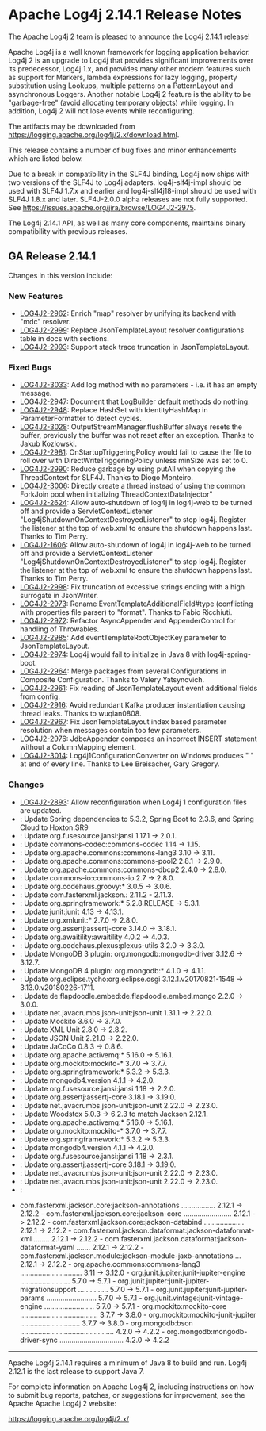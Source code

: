 <!---
 Licensed to the Apache Software Foundation (ASF) under one or more
 contributor license agreements.  See the NOTICE file distributed with
 this work for additional information regarding copyright ownership.
 The ASF licenses this file to You under the Apache License, Version 2.0
 (the "License"); you may not use this file except in compliance with
 the License.  You may obtain a copy of the License at

      http://www.apache.org/licenses/LICENSE-2.0

 Unless required by applicable law or agreed to in writing, software
 distributed under the License is distributed on an "AS IS" BASIS,
 WITHOUT WARRANTIES OR CONDITIONS OF ANY KIND, either express or implied.
 See the License for the specific language governing permissions and
 limitations under the License.
-->
# Apache Log4j 2.14.1 Release Notes

The Apache Log4j 2 team is pleased to announce the Log4j 2.14.1 release!

Apache Log4j is a well known framework for logging application behavior. Log4j 2 is an upgrade
to Log4j that provides significant improvements over its predecessor, Log4j 1.x, and provides
many other modern features such as support for Markers, lambda expressions for lazy logging,
property substitution using Lookups, multiple patterns on a PatternLayout and asynchronous
Loggers. Another notable Log4j 2 feature is the ability to be "garbage-free" (avoid allocating
temporary objects) while logging. In addition, Log4j 2 will not lose events while reconfiguring.

The artifacts may be downloaded from https://logging.apache.org/log4j/2.x/download.html.

This release contains a number of bug fixes and minor enhancements which are listed below.

Due to a break in compatibility in the SLF4J binding, Log4j now ships with two versions of the SLF4J to Log4j adapters.
log4j-slf4j-impl should be used with SLF4J 1.7.x and earlier and log4j-slf4j18-impl should be used with SLF4J 1.8.x and
later. SLF4J-2.0.0 alpha releases are not fully supported. See https://issues.apache.org/jira/browse/LOG4J2-2975.

The Log4j 2.14.1 API, as well as many core components, maintains binary compatibility with previous releases.

## GA Release 2.14.1

Changes in this version include:

### New Features
* [LOG4J2-2962](https://issues.apache.org/jira/browse/LOG4J2-2962):
Enrich "map" resolver by unifying its backend with "mdc" resolver.
* [LOG4J2-2999](https://issues.apache.org/jira/browse/LOG4J2-2999):
Replace JsonTemplateLayout resolver configurations table in docs with sections.
* [LOG4J2-2993](https://issues.apache.org/jira/browse/LOG4J2-2993):
Support stack trace truncation in JsonTemplateLayout.

### Fixed Bugs
* [LOG4J2-3033](https://issues.apache.org/jira/browse/LOG4J2-3033):
Add log method with no parameters - i.e. it has an empty message.
* [LOG4J2-2947](https://issues.apache.org/jira/browse/LOG4J2-2947):
Document that LogBuilder default methods do nothing.
* [LOG4J2-2948](https://issues.apache.org/jira/browse/LOG4J2-2948):
Replace HashSet with IdentityHashMap in ParameterFormatter to detect cycles.
* [LOG4J2-3028](https://issues.apache.org/jira/browse/LOG4J2-3028):
OutputStreamManager.flushBuffer always resets the buffer, previously the buffer was not reset after an exception. Thanks to Jakub Kozlowski.
* [LOG4J2-2981](https://issues.apache.org/jira/browse/LOG4J2-2981):
OnStartupTriggeringPolicy would fail to cause the file to roll over with DirectWriteTriggeringPolicy
        unless minSize was set to 0.
* [LOG4J2-2990](https://issues.apache.org/jira/browse/LOG4J2-2990):
Reduce garbage by using putAll when copying the ThreadContext for SLF4J. Thanks to Diogo Monteiro.
* [LOG4J2-3006](https://issues.apache.org/jira/browse/LOG4J2-3006):
Directly create a thread instead of using the common ForkJoin pool when initializing ThreadContextDataInjector"
* [LOG4J2-2624](https://issues.apache.org/jira/browse/LOG4J2-2624):
Allow auto-shutdown of log4j in log4j-web to be turned off and provide a 
        ServletContextListener "Log4jShutdownOnContextDestroyedListener" to stop log4j.
        Register the listener at the top of web.xml to ensure the shutdown happens last. Thanks to Tim Perry.
* [LOG4J2-1606](https://issues.apache.org/jira/browse/LOG4J2-1606):
Allow auto-shutdown of log4j in log4j-web to be turned off and provide a 
        ServletContextListener "Log4jShutdownOnContextDestroyedListener" to stop log4j. 
        Register the listener at the top of web.xml to ensure the shutdown happens last. Thanks to Tim Perry.
* [LOG4J2-2998](https://issues.apache.org/jira/browse/LOG4J2-2998):
Fix truncation of excessive strings ending with a high surrogate in JsonWriter.
* [LOG4J2-2973](https://issues.apache.org/jira/browse/LOG4J2-2973):
Rename EventTemplateAdditionalField#type (conflicting with properties file parser) to "format". Thanks to Fabio Ricchiuti.
* [LOG4J2-2972](https://issues.apache.org/jira/browse/LOG4J2-2972):
Refactor AsyncAppender and AppenderControl for handling of Throwables.
* [LOG4J2-2985](https://issues.apache.org/jira/browse/LOG4J2-2985):
Add eventTemplateRootObjectKey parameter to JsonTemplateLayout.
* [LOG4J2-2974](https://issues.apache.org/jira/browse/LOG4J2-2974):
Log4j would fail to initialize in Java 8 with log4j-spring-boot.
* [LOG4J2-2964](https://issues.apache.org/jira/browse/LOG4J2-2964):
Merge packages from several Configurations in Composite Configuration. Thanks to Valery Yatsynovich.
* [LOG4J2-2961](https://issues.apache.org/jira/browse/LOG4J2-2961):
Fix reading of JsonTemplateLayout event additional fields from config.
* [LOG4J2-2916](https://issues.apache.org/jira/browse/LOG4J2-2916):
Avoid redundant Kafka producer instantiation causing thread leaks. Thanks to wuqian0808.
* [LOG4J2-2967](https://issues.apache.org/jira/browse/LOG4J2-2967):
Fix JsonTemplateLayout index based parameter resolution when messages contain too few parameters.
* [LOG4J2-2976](https://issues.apache.org/jira/browse/LOG4J2-2976):
JdbcAppender composes an incorrect INSERT statement without a ColumnMapping element.
* [LOG4J2-3014](https://issues.apache.org/jira/browse/LOG4J2-3014):
Log4j1ConfigurationConverter on Windows produces "" at end of every line. Thanks to Lee Breisacher, Gary Gregory.

### Changes
* [LOG4J2-2893](https://issues.apache.org/jira/browse/LOG4J2-2893):
Allow reconfiguration when Log4j 1 configuration files are updated.
* [](https://issues.apache.org/jira/browse/LOG4J2-2893):
Update Spring dependencies to 5.3.2, Spring Boot to 2.3.6, and Spring Cloud to Hoxton.SR9
* [](https://issues.apache.org/jira/browse/LOG4J2-2893):
Update org.fusesource.jansi:jansi 1.17.1 -&gt; 2.0.1.
* [](https://issues.apache.org/jira/browse/LOG4J2-2893):
Update commons-codec:commons-codec 1.14 -&gt; 1.15.
* [](https://issues.apache.org/jira/browse/LOG4J2-2893):
Update org.apache.commons:commons-lang3 3.10 -&gt; 3.11.
* [](https://issues.apache.org/jira/browse/LOG4J2-2893):
Update org.apache.commons:commons-pool2 2.8.1 -&gt; 2.9.0.
* [](https://issues.apache.org/jira/browse/LOG4J2-2893):
Update org.apache.commons:commons-dbcp2 2.4.0 -&gt; 2.8.0.
* [](https://issues.apache.org/jira/browse/LOG4J2-2893):
Update commons-io:commons-io 2.7 -&gt; 2.8.0.
* [](https://issues.apache.org/jira/browse/LOG4J2-2893):
Update org.codehaus.groovy:* 3.0.5 -&gt; 3.0.6.
* [](https://issues.apache.org/jira/browse/LOG4J2-2893):
Update com.fasterxml.jackson.*:* 2.11.2 - 2.11.3.
* [](https://issues.apache.org/jira/browse/LOG4J2-2893):
Update org.springframework:* 5.2.8.RELEASE -&gt; 5.3.1.
* [](https://issues.apache.org/jira/browse/LOG4J2-2893):
Update junit:junit 4.13 -&gt; 4.13.1.
* [](https://issues.apache.org/jira/browse/LOG4J2-2893):
Update org.xmlunit:* 2.7.0 -&gt; 2.8.0.
* [](https://issues.apache.org/jira/browse/LOG4J2-2893):
Update org.assertj:assertj-core 3.14.0 -&gt; 3.18.1.
* [](https://issues.apache.org/jira/browse/LOG4J2-2893):
Update org.awaitility:awaitility 4.0.2 -&gt; 4.0.3.
* [](https://issues.apache.org/jira/browse/LOG4J2-2893):
Update org.codehaus.plexus:plexus-utils 3.2.0 -&gt; 3.3.0.
* [](https://issues.apache.org/jira/browse/LOG4J2-2893):
Update MongoDB 3 plugin: org.mongodb:mongodb-driver 3.12.6 -&gt; 3.12.7.
* [](https://issues.apache.org/jira/browse/LOG4J2-2893):
Update MongoDB 4 plugin: org.mongodb:* 4.1.0 -&gt; 4.1.1.
* [](https://issues.apache.org/jira/browse/LOG4J2-2893):
Update org.eclipse.tycho:org.eclipse.osgi 3.12.1.v20170821-1548 -&gt; 3.13.0.v20180226-1711.
* [](https://issues.apache.org/jira/browse/LOG4J2-2893):
Update de.flapdoodle.embed:de.flapdoodle.embed.mongo 2.2.0 -&gt; 3.0.0.
* [](https://issues.apache.org/jira/browse/LOG4J2-2893):
Update net.javacrumbs.json-unit:json-unit 1.31.1 -&gt; 2.22.0.
* [](https://issues.apache.org/jira/browse/LOG4J2-2893):
Update Mockito 3.6.0 -&gt; 3.7.0.
* [](https://issues.apache.org/jira/browse/LOG4J2-2893):
Update XML Unit 2.8.0 -&gt; 2.8.2.
* [](https://issues.apache.org/jira/browse/LOG4J2-2893):
Update JSON Unit 2.21.0 -&gt; 2.22.0.
* [](https://issues.apache.org/jira/browse/LOG4J2-2893):
Update JaCoCo 0.8.3 -&gt; 0.8.6.
* [](https://issues.apache.org/jira/browse/LOG4J2-2893):
Update org.apache.activemq:* 5.16.0 -&gt; 5.16.1.
* [](https://issues.apache.org/jira/browse/LOG4J2-2893):
Update org.mockito:mockito-* 3.7.0 -&gt; 3.7.7.
* [](https://issues.apache.org/jira/browse/LOG4J2-2893):
Update org.springframework:* 5.3.2 -&gt; 5.3.3.
* [](https://issues.apache.org/jira/browse/LOG4J2-2893):
Update mongodb4.version 4.1.1 -&gt; 4.2.0.
* [](https://issues.apache.org/jira/browse/LOG4J2-2893):
Update org.fusesource.jansi:jansi 1.18 -&gt; 2.2.0.
* [](https://issues.apache.org/jira/browse/LOG4J2-2893):
Update org.assertj:assertj-core 3.18.1 -&gt; 3.19.0.
* [](https://issues.apache.org/jira/browse/LOG4J2-2893):
Update net.javacrumbs.json-unit:json-unit 2.22.0 -&gt; 2.23.0.
* [](https://issues.apache.org/jira/browse/LOG4J2-2893):
Update Woodstox 5.0.3 -&gt; 6.2.3 to match Jackson 2.12.1.
* [](https://issues.apache.org/jira/browse/LOG4J2-2893):
Update org.apache.activemq:* 5.16.0 -&gt; 5.16.1.
* [](https://issues.apache.org/jira/browse/LOG4J2-2893):
Update org.mockito:mockito-* 3.7.0 -&gt; 3.7.7.
* [](https://issues.apache.org/jira/browse/LOG4J2-2893):
Update org.springframework:* 5.3.2 -&gt; 5.3.3.
* [](https://issues.apache.org/jira/browse/LOG4J2-2893):
Update mongodb4.version 4.1.1 -&gt; 4.2.0.
* [](https://issues.apache.org/jira/browse/LOG4J2-2893):
Update org.fusesource.jansi:jansi 1.18 -&gt; 2.3.1.
* [](https://issues.apache.org/jira/browse/LOG4J2-2893):
Update org.assertj:assertj-core 3.18.1 -&gt; 3.19.0.
* [](https://issues.apache.org/jira/browse/LOG4J2-2893):
Update net.javacrumbs.json-unit:json-unit 2.22.0 -&gt; 2.23.0.
* [](https://issues.apache.org/jira/browse/LOG4J2-2893):
Update net.javacrumbs.json-unit:json-unit 2.22.0 -&gt; 2.23.0.
* [](https://issues.apache.org/jira/browse/LOG4J2-2893):
- com.fasterxml.jackson.core:jackson-annotations ................. 2.12.1 -&gt; 2.12.2
        - com.fasterxml.jackson.core:jackson-core ........................ 2.12.1 -&gt; 2.12.2
        - com.fasterxml.jackson.core:jackson-databind .................... 2.12.1 -&gt; 2.12.2
        - com.fasterxml.jackson.dataformat:jackson-dataformat-xml ........ 2.12.1 -&gt; 2.12.2
        - com.fasterxml.jackson.dataformat:jackson-dataformat-yaml ....... 2.12.1 -&gt; 2.12.2
        - com.fasterxml.jackson.module:jackson-module-jaxb-annotations ... 2.12.1 -&gt; 2.12.2
        - org.apache.commons:commons-lang3 ............................... 3.11   -&gt; 3.12.0
        - org.junit.jupiter:junit-jupiter-engine ......................... 5.7.0  -&gt; 5.7.1
        - org.junit.jupiter:junit-jupiter-migrationsupport ............... 5.7.0  -&gt; 5.7.1
        - org.junit.jupiter:junit-jupiter-params ......................... 5.7.0  -&gt; 5.7.1
        - org.junit.vintage:junit-vintage-engine ......................... 5.7.0  -&gt; 5.7.1
        - org.mockito:mockito-core ....................................... 3.7.7  -&gt; 3.8.0
        - org.mockito:mockito-junit-jupiter .............................. 3.7.7  -&gt; 3.8.0
        - org.mongodb:bson ............................................... 4.2.0  -&gt; 4.2.2
        - org.mongodb:mongodb-driver-sync ................................ 4.2.0  -&gt; 4.2.2

---

Apache Log4j 2.14.1 requires a minimum of Java 8 to build and run. Log4j 2.12.1 is the last release to support
Java 7.

For complete information on Apache Log4j 2, including instructions on how to submit bug
reports, patches, or suggestions for improvement, see the Apache Apache Log4j 2 website:

https://logging.apache.org/log4j/2.x/